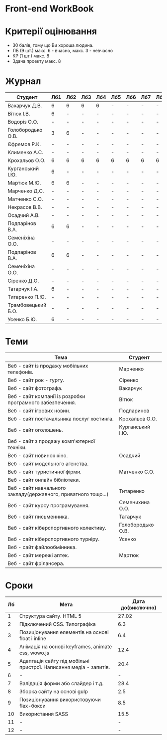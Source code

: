 # Front-end WorkBook

# Критерії оцінювання

- 30 балів, тому що Ви хороша людина.
- ЛБ (9 шт.) макс. 6 - вчасно, макс. 3 - невчасно
- КР (1 шт.) макс. 8
- Здача проекту макс. 8

# Журнал

|Студент|Лб1|Лб2|Лб3|Лб4|Лб5|Лб6|Лб7|Лб8|Лб9|КР|ПР|Репозиторій|
|-|-|-|-|-|-|-|-|-|-|-|-|-|
|Вакарчук Д.В.|6|6|6|6|-|-|-|-|-|-|-|[repo](https://github.com/AnakonDRaG/Photographer-website-Frontend)|
|Вітюк І.В.|6|-|-|-|-|-|-|-|-|-|-|-|
|Водоріз О.О.|-|-|-|-|-|-|-|-|-|-|-|-|
|Голобородько О.В.|3|6|-|-|-|-|-|-|-|-|-|-|
|Єфремов Р.К.|-|-|-|-|-|-|-|-|-|-|-|-|
|Клименко А.С.|-|-|-|-|-|-|-|-|-|-|-|-|
|Крохальов О.О.|6|6|6|6|6|6|6|6|6|-|-|[repo](https://github.com/DealUnloker/dealunloker.github.io)|
|Курганський І.Ю.|6|-|-|-|-|-|-|-|-|-|-|-|
|Мартюк М.Ю.|6|6|-|-|-|-|-|-|-|-|-|[repo](https://github.com/Marynok/pharmacy_network_m)|
|Марченко Д.С.|-|-|-|-|-|-|-|-|-|-|-|[repo](https://bitbucket.org/Denis_Marchenko/front-end-dm/src/master/)|
|Матченко С.О.|-|-|-|-|-|-|-|-|-|-|-|-|
|Некрасов В.В.|-|-|-|-|-|-|-|-|-|-|-|-|
|Осадчий А.В.|-|-|-|-|-|-|-|-|-|-|-|-|
|Подпарінов В.А.|6|6|-|-|-|-|-|-|-|-|-|-|
|Семеніхіна О.О.|-|-|-|-|-|-|-|-|-|-|-|https://github.com/helenseven/WD_semenikhina_o|
|Подпарінов В.А.|6|6|-|-|-|-|-|-|-|-|-|https://github.com/Kaninka12/site_gameNews.git|
|Семеніхіна О.О.|-|-|-|-|-|-|-|-|-|-|-|-|
|Сіренко Д.О.|-|-|-|-|-|-|-|-|-|-|-|[repo](https://bitbucket.org/XRicko/wd/src/master/)|
|Татарчук І.А.|6|-|-|-|-|-|-|-|-|-|-|-|
|Титаренко П.Ю.|-|-|-|-|-|-|-|-|-|-|-|-|
|Трамбовецький Б.О.|-|-|-|-|-|-|-|-|-|-|-|-|
|Усенко Б.Ю.|6|-|-|-|-|-|-|-|-|-|-|-|

# Теми

|Тема|Студент|
|-|-|
|Веб - сайт із продажу мобільних телефонів.|Марченко|
|Веб - сайт рок - гурту.|Сіренко|
|Веб - сайт фотографа.|Вакарчук|
|Веб - сайт компанії із розробки програмного забезпечення.|Вітюк|
|Веб - сайт ігрових новин.|Подпаринов|
|Веб - сайт постачальника послуг хостинга.|Крохальов О.О.|
|Веб - сайт оголошень.|Курганський І.Ю.|
|Веб - сайт з продажу комп'ютерної техніки.||
|Веб - сайт новинок кіно.|Осадчий|
|Веб - сайт модельного агенства.||
|Веб - сайт туристичної фірми.|Матченко С.О.|
|Веб - сайт онлайн бібліотеки.||
|Веб - сайт навчального закладу(державного, приватного тощо...)|Титаренко|
|Веб - сайт курсу програмування.|Семенихина О.О.|
|Веб - сайт письменника.|Татарчук|
|Веб - сайт кіберспортивного колективу.|Голобородько О.В.|
|Веб - сайт кіберспортивного турніру.|Усенко|
|Веб - сайт файлообмінника.||
|Веб - сайт мережі аптек.|Мартюк|
|Веб - сайт фрілансера.||

# Сроки

|Лб|Мета|Дата до(виключно)|
|-|-|-|
|1|Структура сайту. HTML 5|27.02|
|2|Підключений CSS. Типографіка|6.3|
|3|Позиціонування елементів на основі float і inline|6.4|
|4|Анімація на основі keyframes, animate css, wowo.js|12.4|
|5|Адаптація сайту під мобільні пристрої. Написання медіа - запитів.|20.4|
|6|-|-|
|7|Валідація форми або слайдер і т.д.|28.4|
|8|Зборка сайту на основі gulp|2.5|
|9|Позиціонування використовуючи flex-бокси|8.5|
|10|Використання SASS|15.5|
|11|-|-|
|12|-|-|
